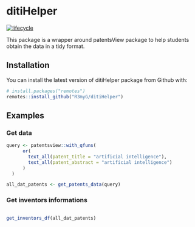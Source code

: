 
<!-- README.md is generated from README.Rmd. Please edit that file -->

# ditiHelper

[![lifecycle](https://img.shields.io/badge/lifecycle-experimental-orange.svg)](https://www.tidyverse.org/lifecycle/#experimental)

This package is a wrapper around patentsView package to help students
obtain the data in a tidy format.

## Installation

You can install the latest version of ditiHelper package from Github
with:

``` r
# install.packages("remotes")
remotes::install_github("R3myG/ditiHelper")
```

## Examples

### Get data

``` r
query <- patentsview::with_qfuns(
      or(
        text_all(patent_title = "artificial intelligence"),
        text_all(patent_abstract = "artificial intelligence")
      )
  )

all_dat_patents <- get_patents_data(query)
```

### Get inventors informations

``` r
 
get_inventors_df(all_dat_patents)
```
